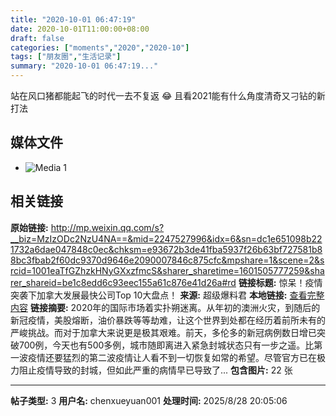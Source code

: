 ```yaml
---
title: "2020-10-01 06:47:19"
date: 2020-10-01T11:00:00+08:00
draft: false
categories: ["moments","2020","2020-10"]
tags: ["朋友圈","生活记录"]
summary: "2020-10-01 06:47:19..."
---
```


站在风口猪都能起飞的时代一去不复返 😂 且看2021能有什么角度清奇又刁钻的新打法

## 媒体文件

- ![Media 1](/Moments/photos/2020-10-01/202010010647190.jpg)

## 相关链接

**原始链接:** http://mp.weixin.qq.com/s?__biz=MzIzODc2NzU4NA==&mid=2247527996&idx=6&sn=dc1e651098b221732a6dae047848c0ec&chksm=e93672b3de41fba5937f26b63bf727581b88bc3fbab2f60dc9370d9646e2090007846c875cfc&mpshare=1&scene=2&srcid=1001eaTfGZhzkHNyGXxzfmcS&sharer_sharetime=1601505777259&sharer_shareid=be1c8edd6c93eec155a61c876e41d26a#rd
**链接标题:** 惊呆！疫情突袭下加拿大发展最快公司Top 10大盘点！
**来源:** 超级爆料君
**本地链接:** [查看完整内容](/link_content/2020/10/2020-10-01-1/link_content/)
**链接摘要:** 2020年的国际市场着实扑朔迷离。从年初的澳洲火灾，到随后的新冠疫情，美股熔断，油价暴跌等等劫难，让这个世界到处都在经历着前所未有的严峻挑战。而对于加拿大来说更是极其艰难。前天，多伦多的新冠病例数日增已突破700例，今天也有500多例，城市随即离进入紧急封城状态只有一步之遥。比第一波疫情还要猛烈的第二波疫情让人看不到一切恢复如常的希望。尽管官方已在极力阻止疫情导致的封城，但如此严重的病情早已导致了...
**包含图片:** 22 张

---

**帖子类型:** 3
**用户名:** chenxueyuan001
**处理时间:** 2025/8/28 20:05:06